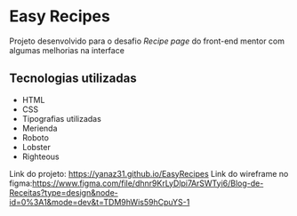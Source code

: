 # Easy Recipes
Projeto desenvolvido para o desafio *Recipe page* do front-end mentor
com algumas melhorias na interface 
## Tecnologias utilizadas 
* HTML 
* CSS 
* Tipografias utilizadas 
* Merienda 
* Roboto 
* Lobster 
* Righteous

Link do projeto: https://yanaz31.github.io/EasyRecipes 
Link do wireframe no figma:https://www.figma.com/file/dhnr9KrLyDlpi7ArSWTyi6/Blog-de-Receitas?type=design&node-id=0%3A1&mode=dev&t=TDM9hWis59hCpuYS-1
